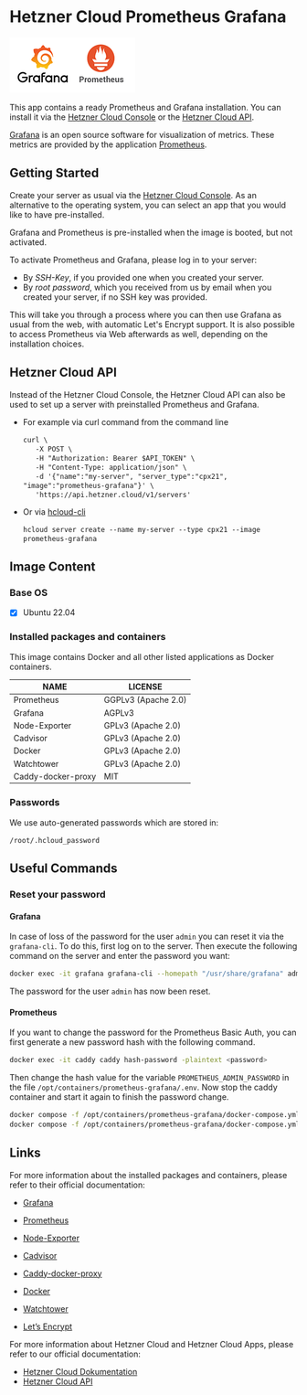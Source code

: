 # Hetzner Cloud Prometheus Grafana

<img src="images/prometheus-grafana-logo.png" height="97px">

This app contains a ready Prometheus and Grafana installation.
You can install it via the [Hetzner Cloud Console](https://console.hetzner.cloud) or the [Hetzner Cloud API](https://docs.hetzner.cloud/#servers-create-a-server).

[Grafana](https://grafana.com/) is an open source software for visualization of metrics. These metrics are provided by the application [Prometheus](https://prometheus.io/).

## Getting Started

Create your server as usual via the [Hetzner Cloud Console](https://console.hetzner.cloud). As an alternative to the operating system, you can select an app that you would like to have pre-installed.

Grafana and Prometheus is pre-installed when the image is booted, but not activated.

To activate Prometheus and Grafana, please log in to your server:

- By _SSH-Key_, if you provided one when you created your server.
- By _root password_, which you received from us by email when you created your server, if no SSH key was provided.

This will take you through a process where you can then use Grafana as usual from the web, with automatic Let's Encrypt support. It is also possible to access Prometheus via Web afterwards as well, depending on the installation choices.

## Hetzner Cloud API

Instead of the Hetzner Cloud Console, the Hetzner Cloud API can also be used to set up a server with preinstalled Prometheus and Grafana.

- For example via curl command from the command line

  ```
  curl \
     -X POST \
     -H "Authorization: Bearer $API_TOKEN" \
     -H "Content-Type: application/json" \
     -d '{"name":"my-server", "server_type":"cpx21", "image":"prometheus-grafana"}' \
     'https://api.hetzner.cloud/v1/servers'
  ```

- Or via [hcloud-cli](https://github.com/hetznercloud/cli)

  ```
  hcloud server create --name my-server --type cpx21 --image prometheus-grafana
  ```

## Image Content

### Base OS

- [x] Ubuntu 22.04

### Installed packages and containers

This image contains Docker and all other listed applications as Docker containers.

| NAME               | LICENSE             |
| ------------------ | ------------------- |
| Prometheus         | GGPLv3 (Apache 2.0) |
| Grafana            | AGPLv3              |
| Node-Exporter      | GPLv3 (Apache 2.0)  |
| Cadvisor           | GPLv3 (Apache 2.0)  |
| Docker             | GPLv3 (Apache 2.0)  |
| Watchtower         | GPLv3 (Apache 2.0)  |
| Caddy-docker-proxy | MIT                 |

### Passwords

We use auto-generated passwords which are stored in:

```
/root/.hcloud_password
```

## Useful Commands

### Reset your password

#### Grafana

In case of loss of the password for the user `admin` you can reset it via the `grafana-cli`. To do this, first log on to the server.
Then execute the following command on the server and enter the password you want:

```bash
docker exec -it grafana grafana-cli --homepath "/usr/share/grafana" admin reset-admin-password <password>
```

The password for the user `admin` has now been reset.

#### Prometheus

If you want to change the password for the Prometheus Basic Auth, you can first generate a new password hash with the following command.

```bash
docker exec -it caddy caddy hash-password -plaintext <password>
```

Then change the hash value for the variable `PROMETHEUS_ADMIN_PASSWORD` in the file `/opt/containers/prometheus-grafana/.env`. Now stop the caddy container and start it again to finish the password change.

```bash
docker compose -f /opt/containers/prometheus-grafana/docker-compose.yml stop caddy
docker compose -f /opt/containers/prometheus-grafana/docker-compose.yml start caddy
```

## Links

For more information about the installed packages and containers, please refer to their official documentation:

- [Grafana](https://grafana.com/)
- [Prometheus](https://prometheus.io/)
- [Node-Exporter](https://github.com/prometheus/node_exporter)
- [Cadvisor](https://github.com/google/cadvisor)
- [Caddy-docker-proxy](https://github.com/lucaslorentz/caddy-docker-proxy/)
- [Docker](https://www.docker.com/)
- [Watchtower](https://containrrr.dev/watchtower/)

- [Let’s Encrypt](https://letsencrypt.org/de/docs/)

For more information about Hetzner Cloud and Hetzner Cloud Apps, please refer to our official documentation:

- [Hetzner Cloud Dokumentation](https://docs.hetzner.com/de/cloud/)
- [Hetzner Cloud API](https://docs.hetzner.cloud/)
